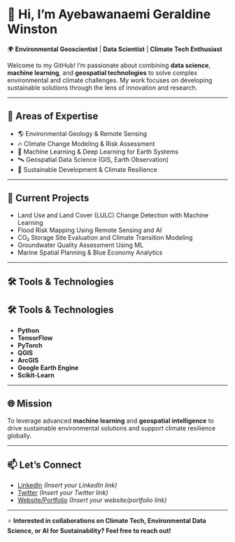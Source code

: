 # 👋 Hi, I’m Ayebawanaemi Geraldine Winston

🌍 **Environmental Geoscientist** | **Data Scientist** | **Climate Tech Enthusiast**

Welcome to my GitHub! I’m passionate about combining **data science**, **machine learning**, and **geospatial technologies** to solve complex environmental and climate challenges. My work focuses on developing sustainable solutions through the lens of innovation and research.

---

## 🔬 Areas of Expertise
- 🌎 Environmental Geology & Remote Sensing
- 🔥 Climate Change Modeling & Risk Assessment
- 🤖 Machine Learning & Deep Learning for Earth Systems
- 🛰️ Geospatial Data Science (GIS, Earth Observation)
- 🌱 Sustainable Development & Climate Resilience

---

## 🚀 Current Projects
- Land Use and Land Cover (LULC) Change Detection with Machine Learning
- Flood Risk Mapping Using Remote Sensing and AI
- CO₂ Storage Site Evaluation and Climate Transition Modeling
- Groundwater Quality Assessment Using ML
- Marine Spatial Planning & Blue Economy Analytics

---

## 🛠️ Tools & Technologies

## 🛠️ Tools & Technologies

- **Python**
- **TensorFlow**
- **PyTorch**
- **QGIS**
- **ArcGIS**
- **Google Earth Engine**
- **Scikit-Learn**

---

## 🌐 Mission
To leverage advanced **machine learning** and **geospatial intelligence** to drive sustainable environmental solutions and support climate resilience globally.

---

## 📫 Let’s Connect
- [LinkedIn](#) *(Insert your LinkedIn link)*
- [Twitter](#) *(Insert your Twitter link)*
- [Website/Portfolio](#) *(Insert your website/portfolio link)*

---

⭐ **Interested in collaborations on Climate Tech, Environmental Data Science, or AI for Sustainability? Feel free to reach out!**
